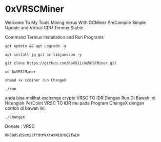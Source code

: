 # 0xVRSCMiner
Welcome To My Tools Mining Verus With CCMiner PreCompile Simple Update and Virtual CPU Termux Stable

Command Termux Installation and Run Programs
```
apt update && apt upgrade -y
```

```
apt install jq git bc libjansson -y
```

```
git clone https://github.com/RaX911/0xVRSCMiner.git
```

```
cd 0xVRSCMiner
```

```
chmod +x ccminer run ChangeX
```

```
./run
```

anda bisa melihat exchange crypto VRSC TO IDR Dengan Run Di Bawah ini. Hitunglah PerCoint VRSC TO IDR mu pada Program ChangeX dengan contoh di bawah ini:
```
./ChangeX
```


Donate :
VRSC 
```
RN3QdSsb9zm22tYdtMkXt4XWiQYUQZfwLN
```
